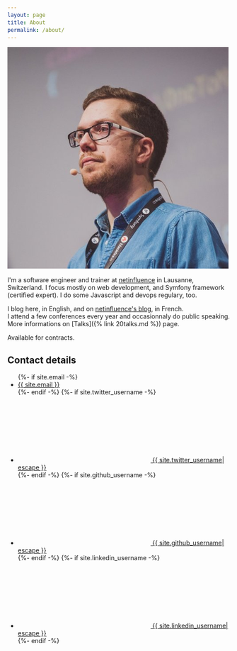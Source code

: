 ```yaml
---
layout: page
title: About
permalink: /about/
---
```


<img src="/assets/images/romaric.jpg" class="profile-img" />

I'm a software engineer and trainer at [netinfluence](https://netinfluence.ch) in Lausanne, Switzerland.
I focus mostly on web development, and Symfony framework (certified expert).
I do some Javascript and devops regulary, too.

I blog here, in English, and on [netinfluence's blog](https://blog.netinfluence.ch), in French.  
I attend a few conferences every year and occasionnaly do public speaking.
More informations on [Talks]({% link 20talks.md %}) page.

Available for contracts.


## Contact details

<ul class="social-media-list">
    {%- if site.email -%}<li><a class="u-email" href="mailto:{{ site.email }}">{{ site.email }}</a></li>{%- endif -%}
    {%- if site.twitter_username -%}<li><a href="https://www.twitter.com/{{ site.twitter_username| cgi_escape | escape }}"><svg class="svg-icon"><use xlink:href="{{ '/assets/minima-social-icons.svg#twitter' | relative_url }}"></use></svg> <span class="username">{{ site.twitter_username| escape }}</span></a></li>{%- endif -%}
    {%- if site.github_username -%}<li><a href="https://github.com/{{ site.github_username| cgi_escape | escape }}"><svg class="svg-icon"><use xlink:href="{{ '/assets/minima-social-icons.svg#github' | relative_url }}"></use></svg> <span class="username">{{ site.github_username| escape }}</span></a></li>{%- endif -%}
    {%- if site.linkedin_username -%}<li><a href="https://www.linkedin.com/in/{{ site.linkedin_username| cgi_escape | escape }}"><svg class="svg-icon"><use xlink:href="{{ '/assets/minima-social-icons.svg#linkedin' | relative_url }}"></use></svg> <span class="username">{{ site.linkedin_username| escape }}</span></a></li>{%- endif -%}
</ul>
